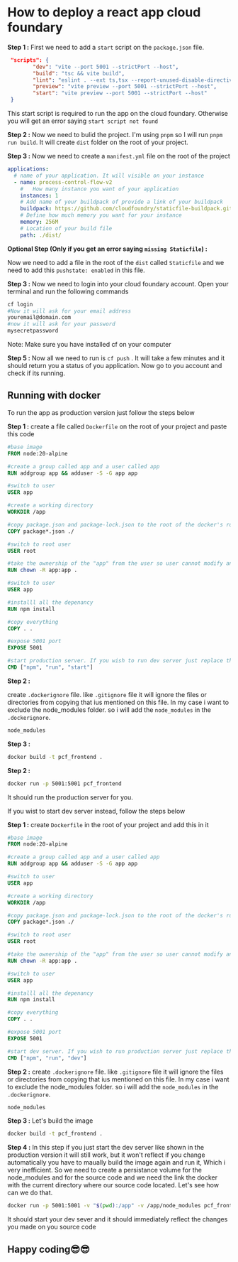 # How to deploy a react app cloud foundary

**Step 1 :**
First we need to add a `start` script on the `package.json` file.

```Json
 "scripts": {
		"dev": "vite --port 5001 --strictPort --host",
		"build": "tsc && vite build",
		"lint": "eslint . --ext ts,tsx --report-unused-disable-directives --max-warnings 0",
		"preview": "vite preview --port 5001 --strictPort --host",
		"start": "vite preview --port 5001 --strictPort --host"
 }
```

This start script is required to run the app on the cloud foundary. Otherwise you will get an error saying `start script not found`

**Step 2 :**
Now we need to bulid the project. I'm using `pnpm` so I will run `pnpm run build`. It will create `dist` folder on the root of your project.

**Step 3 :**
Now we need to create a `manifest.yml` file on the root of the project

```yml
applications:
  # name of your application. It will visible on your instance
  - name: process-control-flow-v2
    #   How many instance you want of your application
    instances: 1
    # Add name of your buildpack of provide a link of your buildpack
    buildpack: https://github.com/cloudfoundry/staticfile-buildpack.git
    # Define how much memory you want for your instance
    memory: 256M
    # Location of your build file
    path: ./dist/
```

**Optional Step (Only if you get an error saying `missing Staticfile`) :**

Now we need to add a file in the root of the `dist` called `Staticfile` and we need to add this `pushstate: enabled` in this file.

**Step 3 :**
Now we need to login into your cloud foundary account. Open your terminal and run the following commands

```bash
cf login
#Now it will ask for your email address
youremail@domain.com
#now it will ask for your password
mysecretpassword
```

Note: Make sure you have installed cf on your computer

**Step 5 :**
Now all we need to run is `cf push` . It will take a few minutes and it should return you a status of you application. Now go to you account and check if its running.

## Running with docker

To run the app as production version just follow the steps below

**Step 1 :**
create a file called `Dockerfile` on the root of your project and paste this code

```dockerfile
#base image
FROM node:20-alpine

#create a group called app and a user called app
RUN addgroup app && adduser -S -G app app

#switch to user
USER app

#create a working directory
WORKDIR /app

#copy package.json and package-lock.json to the root of the docker's root directory
COPY package*.json ./

#switch to root user
USER root

#take the ownership of the "app" from the user so user cannot modify anything
RUN chown -R app:app .

#switch to user
USER app

#installl all the depenancy
RUN npm install

#copy everything
COPY . .

#expose 5001 port
EXPOSE 5001

#start production server. If you wish to run dev server just replace the "start" with "dev"
CMD ["npm", "run", "start"]
```

**Step 2 :**

create `.dockerignore` file. like `.gitignore` file it will ignore the files or directories from copying that ius mentioned on this file. In my case i want to exclude the node_modules folder. so i will add the `node_modules` in the `.dockerignore`.

```dockerfile
node_modules
```

**Step 3 :**

```bash
docker build -t pcf_frontend .

```

**Step 2 :**

```bash
docker run -p 5001:5001 pcf_frontend
```

It should run the production server for you.

If you wist to start dev server instead, follow the steps below

**Step 1 :**
create `Dockerfile` in the root of your project and add this in it

```dockerfile
#base image
FROM node:20-alpine

#create a group called app and a user called app
RUN addgroup app && adduser -S -G app app

#switch to user
USER app

#create a working directory
WORKDIR /app

#copy package.json and package-lock.json to the root of the docker's root directory
COPY package*.json ./

#switch to root user
USER root

#take the ownership of the "app" from the user so user cannot modify anything
RUN chown -R app:app .

#switch to user
USER app

#installl all the depenancy
RUN npm install

#copy everything
COPY . .

#expose 5001 port
EXPOSE 5001

#start dev server. If you wish to run production server just replace the "dev" with "start"
CMD ["npm", "run", "dev"]
```

**Step 2 :**
create `.dockerignore` file. like `.gitignore` file it will ignore the files or directories from copying that ius mentioned on this file. In my case i want to exclude the node_modules folder. so i will add the `node_modules` in the `.dockerignore`.

```dockerfile
node_modules
```

**Step 3 :**
Let's build the image

```bash
docker build -t pcf_frontend .
```

**Step 4 :**
In this step if you just start the dev server like shown in the production version it will still work, but it won't reflect if you change automatically you have to maually build the image again and run it, Which i very inefficient. So we need to create a persistance volume for the node_modules and for the source code and we need the link the docker with the current directory where our source code located. Let's see how can we do that.

```bash
docker run -p 5001:5001 -v "$(pwd):/app" -v /app/node_modules pcf_frontend
```

It should start your dev sever and it should immediately reflect the changes you made on you source code

## Happy coding😎😎
